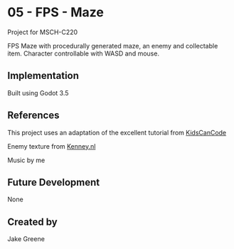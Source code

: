 
# 05 - FPS - Maze

Project for MSCH-C220

FPS Maze with procedurally generated maze, an enemy and collectable item.
Character controllable with WASD and mouse.

## Implementation

Built using Godot 3.5

## References

This project uses an adaptation of the excellent tutorial from [KidsCanCode](https://kidscancode.org/blog/2018/08/godot3_procgen1/)

Enemy texture from [Kenney.nl](https://kenney.nl/assets/blocky-characters)

Music by me

## Future Development
None

## Created by 
Jake Greene

